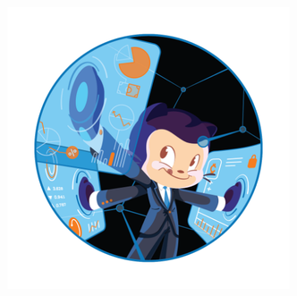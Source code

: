 ![Image of Gitcat](https://github.com/lenosr/markdown-portfolio/blob/add-pic/_includes/Fintechtocat.png)
